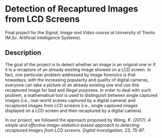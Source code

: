 # Detection of Recaptured Images from LCD Screens 

Final project for the *Signal, Image and Video* course at University of Trento (M.Sc. Artificial Intelligence Systems).

## Description

The goal of the project is to detect whether an image is an original one or if it is a recapture of
an already existing image showed on a LCD screen. In fact, one particular problem addressed by
image forensics is that nowadays, with the increasing popularity and quality of digital cameras,
everyone can take a picture of an already existing one and use this recaptured image for bad and
illegal purposes. In order to deal with such problem, a mathematical tool is used to distinguish between single captured images (i.e., real-world scenes captured by a
digital camera) and recaptured images from LCD screens (i.e., single captured images displayed on
a LCD screen and then recaptured by a digital camera).

In our project, we followed the approach proposed by *Wang, K. (2017). A simple and effective image-statistics-based approach to detecting recaptured images from LCD screens. Digital Investigation, 23, 75-87*.

